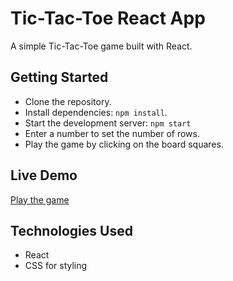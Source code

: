 # Tic-Tac-Toe React App

A simple Tic-Tac-Toe game built with React.

## Getting Started

- Clone the repository.  
- Install dependencies: `npm install`.  
- Start the development server: `npm start`  
- Enter a number to set the number of rows.  
- Play the game by clicking on the board squares.  

## Live Demo

[Play the game](https://xoxo-tictactoe.netlify.app/)

## Technologies Used

- React
- CSS for styling
